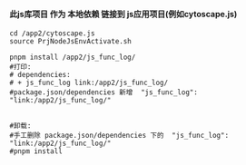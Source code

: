 #### 此js库项目 作为 本地依赖 链接到 js应用项目(例如cytoscape.js)
```shell
cd /app2/cytoscape.js
source PrjNodeJsEnvActivate.sh

pnpm install /app2/js_func_log/
#打印:
# dependencies:
# + js_func_log link:/app2/js_func_log/
#package.json/dependencies 新增  "js_func_log": "link:/app2/js_func_log/"


#卸载:
#手工删除 package.json/dependencies 下的  "js_func_log": "link:/app2/js_func_log/"
#pnpm install 
```